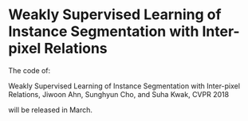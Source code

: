 # Weakly Supervised Learning of Instance Segmentation with Inter-pixel Relations

The code of:

Weakly Supervised Learning of Instance Segmentation with Inter-pixel Relations, Jiwoon Ahn, Sunghyun Cho, and Suha Kwak, CVPR 2018

will be released in March.

